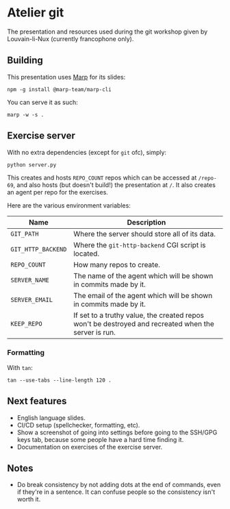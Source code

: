 # Atelier git

The presentation and resources used during the git workshop given by Louvain-li-Nux (currently francophone only).

## Building

This presentation uses [Marp](https://marp.app/) for its slides:

```console
npm -g install @marp-team/marp-cli
```

You can serve it as such:

```console
marp -w -s .
```

## Exercise server

With no extra dependencies (except for `git` ofc), simply:

```console
python server.py
```

This creates and hosts `REPO_COUNT` repos which can be accessed at `/repo-69`, and also hosts (but doesn't build!) the presentation at `/`.
It also creates an agent per repo for the exercises.

Here are the various environment variables:

|Name|Description|
|-|-|
|`GIT_PATH`|Where the server should store all of its data.|
|`GIT_HTTP_BACKEND`|Where the `git-http-backend` CGI script is located.|
|`REPO_COUNT`|How many repos to create.|
|`SERVER_NAME`|The name of the agent which will be shown in commits made by it.|
|`SERVER_EMAIL`|The email of the agent which will be shown in commits made by it.|
|`KEEP_REPO`|If set to a truthy value, the created repos won't be destroyed and recreated when the server is run.|

### Formatting

With `tan`:

```console
tan --use-tabs --line-length 120 .
```

## Next features

- English language slides.
- CI/CD setup (spellchecker, formatting, etc).
- Show a screenshot of going into settings before going to the SSH/GPG keys tab, because some people have a hard time finding it.
- Documentation on exercises of the exercise server.

## Notes

- Do break consistency by not adding dots at the end of commands, even if they're in a sentence. It can confuse people so the consistency isn't worth it.
